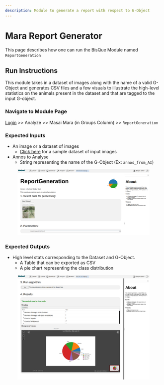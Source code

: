 ```yaml
---
description: Module to generate a report with respect to G-Object
---
```


# Mara Report Generator

This page describes how one can run the BisQue Module named `ReportGeneration`

## Run Instructions

This module takes in a dataset of images along with the name of a valid G-Object and generates CSV files and a few visuals to illustrate the high-level statistics on the animals present in the dataset and that are tagged to the input G-object.

### Navigate to Module Page

[Login](../../login-signup.md) >> Analyze >> Masai Mara (in Groups Column) >> `ReportGeneration`

### Expected Inputs

* An image or a dataset of images
  * [Click here](https://bisque2.ece.ucsb.edu/client\_service/view?resource=https://bisque2.ece.ucsb.edu/data\_service/00-wzri2GdPGYauPHxA2KimU6) for a sample dataset of input images
* Annos to Analyse
  * String representing the name of the G-Object (Ex: `annos_from_AI`)

<figure><img src="../../../.gitbook/assets/image (22).png" alt=""><figcaption></figcaption></figure>

### Expected Outputs

* High level stats corresponding to the Dataset and G-Object.
  * A Table that can be exported as CSV
  * A pie chart representing the class distribution

<figure><img src="../../../.gitbook/assets/image (23).png" alt=""><figcaption></figcaption></figure>
